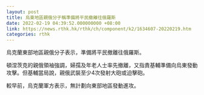 ```yaml
---
layout: post
title: 烏東地區親俄分子稱準備將平民撤離往俄羅斯
date: 2022-02-19 04:39:52.000000000 +08:00
link: https://news.rthk.hk/rthk/ch/component/k2/1634607-20220219.htm
categories: rthk
---
```


烏克蘭東部地區親俄分子表示，準備將平民撤離往俄羅斯。

頓涅茨克的親俄領袖強調，婦孺及年老人士率先撤離，又指責基輔準備向烏東發動攻擊。但基輔當局說，親俄武裝至少4次發射大砲或迫擊砲。

較早前，烏克蘭軍方表示，無計劃向東部地區發動進攻。
